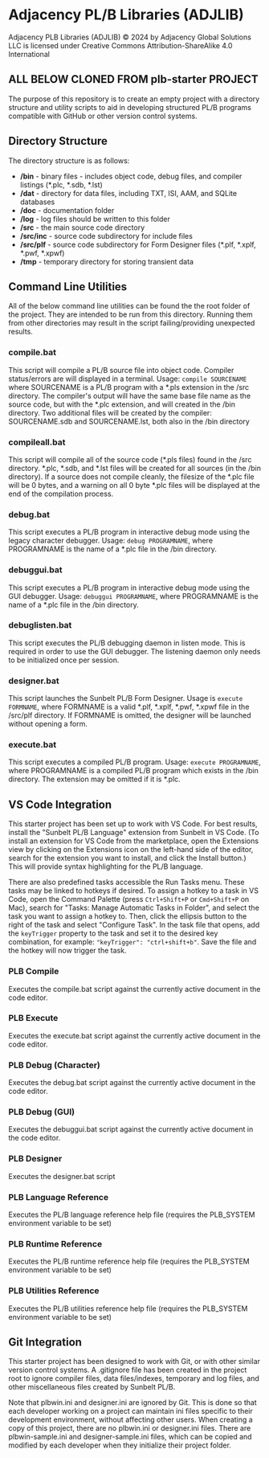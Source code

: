 

# Adjacency PL/B Libraries (ADJLIB)
Adjacency PLB Libraries (ADJLIB) © 2024 by Adjacency Global Solutions LLC is licensed under Creative Commons Attribution-ShareAlike 4.0 International 

## ALL BELOW CLONED FROM plb-starter PROJECT
The purpose of this repository is to create an empty project with a directory structure and utility scripts to aid in developing structured PL/B programs compatible with GitHub or other version control systems.

## Directory Structure
The directory structure is as follows:

- **/bin** - binary files - includes object code, debug files, and compiler listings (*.plc, *.sdb, *.lst)
- **/dat** - directory for data files, including TXT, ISI, AAM, and SQLite databases
- **/doc** - documentation folder
- **/log** - log files should be written to this folder
- **/src** - the main source code directory
- **/src/inc** - source code subdirectory for include files
- **/src/plf** - source code subdirectory for Form Designer files (*.plf, *.xplf, *.pwf, *.xpwf)
- **/tmp** - temporary directory for storing transient data

## Command Line Utilities

All of the below command line utilities can be found the the root folder of the project. They are intended to be run from this directory. Running them from other directories may result in the script failing/providing unexpected results.

### compile.bat ###
This script will compile a PL/B source file into object code. Compiler status/errors are will displayed in a terminal. Usage: ```compile SOURCENAME``` where SOURCENAME is a PL/B program with a *.pls extension in the /src directory. The compiler's output will have the same base file name as the source code, but with the *.plc extension, and will created in the /bin directory. Two additional files will be created by the compiler: SOURCENAME.sdb and SOURCENAME.lst, both also in the /bin directory

### compileall.bat ###
This script will compile all of the source code (*.pls files) found in the /src directory. *.plc, *.sdb, and *.lst files will be created for all sources (in the /bin directory). If a source does not compile cleanly, the filesize of the *.plc file will be 0 bytes, and a warning on all 0 byte *.plc files will be displayed at the end of the compilation process.

### debug.bat ###
This script executes a PL/B program in interactive debug mode using the legacy character debugger. Usage: ```debug PROGRAMNAME```, where PROGRAMNAME is the name of a *.plc file in the /bin directory.

### debuggui.bat ###
This script executes a PL/B program in interactive debug mode using the GUI debugger. Usage: ```debuggui PROGRAMNAME```, where PROGRAMNAME is the name of a *.plc file in the /bin directory.

### debuglisten.bat ###
This script executes the PL/B debugging daemon in listen mode. This is required in order to use the GUI debugger. The listening daemon only needs to be initialized once per session.

### designer.bat ###
This script launches the Sunbelt PL/B Form Designer. Usage is ```execute FORMNAME```, where FORMNAME is a valid *.plf, *.xplf, *.pwf, *.xpwf file in the /src/plf directory. If FORMNAME is omitted, the designer will be launched without opening a form.

### execute.bat ###
This script executes a compiled PL/B program. Usage: ```execute PROGRAMNAME```, where PROGRAMNAME is a compiled PL/B program which exists in the /bin directory. The extension may be omitted if it is *.plc.

## VS Code Integration
This starter project has been set up to work with VS Code. For best results, install the "Sunbelt PL/B Language" extension from Sunbelt in VS Code. (To install an extension for VS Code from the marketplace, open the Extensions view by clicking on the Extensions icon on the left-hand side of the editor, search for the extension you want to install, and click the Install button.) This will provide syntax highlighting for the PL/B language.

There are also predefined tasks accessible the Run Tasks menu. These tasks may be linked to hotkeys if desired. To assign a hotkey to a task in VS Code, open the Command Palette (press `Ctrl+Shift+P` or `Cmd+Shift+P` on Mac), search for "Tasks: Manage Automatic Tasks in Folder", and select the task you want to assign a hotkey to. Then, click the ellipsis button to the right of the task and select "Configure Task". In the task file that opens, add the `keyTrigger` property to the task and set it to the desired key combination, for example: `"keyTrigger": "ctrl+shift+b"`. Save the file and the hotkey will now trigger the task.

### PLB Compile ###
Executes the compile.bat script against the currently active document in the code editor.

### PLB Execute ###
Executes the execute.bat script against the currently active document in the code editor.

### PLB Debug (Character) ###
Executes the debug.bat script against the currently active document in the code editor.

### PLB Debug (GUI) ###
Executes the debuggui.bat script against the currently active document in the code editor.

### PLB Designer ###
Executes the designer.bat script

### PLB Language Reference ###
Executes the PL/B language reference help file (requires the PLB_SYSTEM environment variable to be set)

### PLB Runtime Reference ###
Executes the PL/B runtime reference help file (requires the PLB_SYSTEM environment variable to be set)

### PLB Utilities Reference ##
Executes the PL/B utilities reference help file (requires the PLB_SYSTEM environment variable to be set)

## Git Integration
This starter project has been designed to work with Git, or with other similar version control systems. A .gitignore file has been created in the project root to ignore compiler files, data files/indexes, temporary and log files, and other miscellaneous files created by Sunbelt PL/B.

Note that plbwin.ini and designer.ini are ignored by Git. This is done so that each developer working on a project can maintain ini files specific to their development environment, without affecting other users. When creating a copy of this project, there are no plbwin.ini or designer.ini files. There are plbwin-sample.ini and designer-sample.ini files, which can be copied and modified by each developer when they initialize their project folder.
